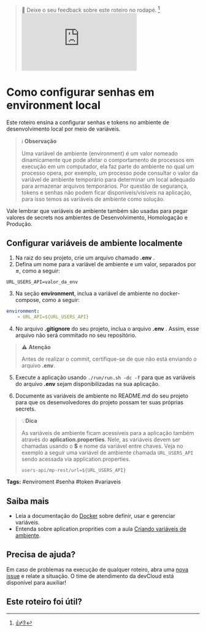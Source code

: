 > :speech_balloon: Deixe o seu feedback sobre este roteiro no rodapé. [^1] 
![](https://eni.bb.com.br/eni1/matomo.php?idsite=469&amp;rec=1&amp;url=https://fontes.intranet.bb.com.br/dev/publico/roteiros/-/blob/master/seguranca/Como_configurar_env_local.md&amp;action_name=seguranca/Como_configurar_env_local)


# Como configurar senhas em environment local
Este roteiro ensina a configurar senhas e tokens no ambiente de desenvolvimento local por meio de variáveis.

> :information_source: **Observação** 
> 
> Uma variável de ambiente (environment) é um valor nomeado dinamicamente que pode afetar o comportamento de processos em execução em um computador, ela faz parte do ambiente no qual um processo opera, por exemplo, um processo pode consultar o valor da variável de ambiente temporário para determinar um local adequado para armazenar arquivos temporários. Por questão de segurança, tokens e senhas não podem ficar disponíveis/visíveis na aplicação, para isso temos as variáveis de ambiente como solução.   

Vale lembrar que variáveis de ambiente também são usadas para pegar valores de secrets nos ambientes de Desenvolvimento, Homologação e Produção.

## Configurar variáveis de ambiente localmente

1. Na raiz do seu projeto, crie um arquivo chamado **.env** .
2. Defina um nome para a variável de ambiente e um valor, separados por **=**, como a seguir:

```shell
URL_USERS_API=valor_da_env
```
3. Na seção **environment**, inclua a variável de ambiente no docker-compose, como a seguir:

~~~yaml
environment:
    - URL_API=${URL_USERS_API}
~~~

4. No arquivo **.gitignore** do seu projeto, inclua o arquivo **.env** . Assim, esse arquivo não será commitado no seu repositório.

> :warning: **Atenção**
>
> Antes de realizar o commit, certifique-se de que não está enviando o arquivo **.env**.

5. Execute a aplicação usando `./run/run.sh -dc -f` para que as variáveis do arquivo **.env** sejam disponibilizadas na sua aplicação.

6. Documente as variáveis de ambiente no README.md do seu projeto para que os desenvolvedores do projeto possam ter suas próprias secrets.

  
> :bulb:**Dica**
>
> As variáveis de ambiente ficam acessíveis para a aplicação também através do **aplication.properties**. Nele, as variáveis devem ser chamadas usando o **$** e nome da variável entre chaves. Veja no exemplo a seguir uma variável de ambiente chamada `URL_USERS_API` sendo acessada via application.properties.
>```shell
> users-api/mp-rest/url=${URL_USERS_API}
>```


**Tags:** #enviroment #senha #token #variaveis

## Saiba mais
* Leia a documentação do [Docker](https://docs.docker.com/compose/environment-variables/variable-interpolation/) sobre definir, usar e gerenciar variáveis.
* Entenda sobre aplication.proprities com a aula [Criando variáveis de ambiente](https://onboardingarq3.labbs.com.br/mod/page/view.php?id=279).

## Precisa de ajuda?
Em caso de problemas na execução de qualquer roteiro, abra uma [nova issue](https://fontes.intranet.bb.com.br/dev/publico/atendimento/-/issues) e relate a situação. O time de atendimento da devCloud está disponível para auxiliar!  

## Este roteiro foi útil?
[^1]: [👍👎](http://feedback.dev.intranet.bb.com.br/?origem=roteiros&url_origem=fontes.intranet.bb.com.br/dev/publico/roteiros/-/blob/master/seguranca/Como_configurar_env_local.md&internalidade=seguranca/configuracao_env_local)
